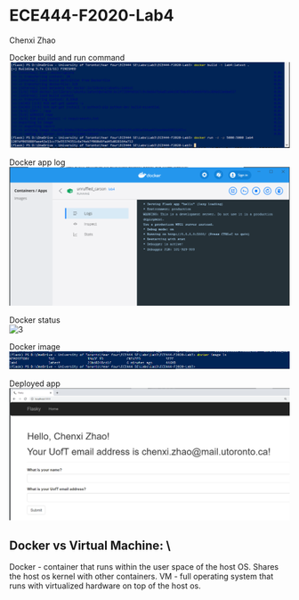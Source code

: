 # ECE444-F2020-Lab4

Chenxi Zhao

Docker build and run command \
![1](./Lab4resources/DockerBuildRun.PNG)

Docker app log\
![2](./Lab4resources/Docker.PNG)

Docker status \
![3](./Lab4resources/DockerStatus.2.PNG)

Docker image \
![4](./Lab4resources/DockerImage.PNG)

Deployed app \
![5](./Lab4resources/DockerBrowser.PNG)


## Docker vs Virtual Machine: \
Docker - container that runs within the user space of the host OS. Shares the host os kernel with other containers.
VM - full operating system that runs with virtualized hardware on top of the host os.